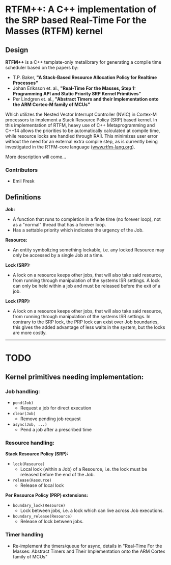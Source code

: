 # RTFM++:  A C++ implementation of the SRP based Real-Time For the Masses (RTFM) kernel

## Design

**RTFM++** is a C++ template-only metalibrary for generating a compile time
scheduler based on the papers by:

* T.P. Baker, **"A Stack-Based Resource Allocation Policy for Realtime Processes"**
* Johan Eriksson et. al., **"Real-Time For the Masses, Step 1: Programming API and Static Priority SRP Kernel Primitives"**
* Per Lindgren et. al., **"Abstract Timers and their Implementation onto the ARM Cortex-M family of MCUs"**

Which utilizes the Nested Vector Interrupt Controller (NVIC) in Cortex-M
processors to implement a Stack Resource Policy (SRP) based kernel. In this
implementation of RTFM, heavy use of C++ Metaprogramming and C++14 allows the
priorities to be automatically calculated at compile time, while resource locks
are handled through RAII. This minimizes user error without the need for an
external extra compile step, as is currently being investigated in the
RTFM-core language (www.rtfm-lang.org).

More description will come...

### Contributors

* Emil Fresk


## Definitions
**Job:**

* A function that runs to completion in a finite time (no forever loop),
 not as a "normal" thread that has a forever loop.
* Has a settable priority which indicates the urgency of the Job.

**Resource:**

* An entity symbolizing something lockable, i.e. any locked Resource may
only be accessed by a single Job at a time.

**Lock (SRP):**

* A lock on a resource keeps other jobs, that will also take said resource,
from running through manipulation of the systems ISR settings. A lock can only
be held within a job and must be released before the exit of a job.

**Lock (PRP):**

* A lock on a resource keeps other jobs, that will also take said resource,
from running through manipulation of the systems ISR settings. In contrary
to the SRP lock, the PRP lock can exist over Job boundaries, this gives the
added advantage of less waits in the system, but the locks are more costly.

---

# TODO

## Kernel primitives needing implementation:

### Job handling:
* `pend(Job)`
    * Request a job for direct execution
* `clear(Job)`
    * Remove pending job request
* `async(Job, ...)`
    * Pend a job after a prescribed time

### Resource handling:

**Stack Resource Policy (SRP):**

* `lock(Resource)`
    * Local lock (within a Job) of a Resource, i.e. the lock must be released
    before the end of the Job.
* `release(Resource)`
    * Release of local lock

**Per Resource Policy (PRP) extensions:**

* `boundary_lock(Resource)`
    * Lock between jobs, i.e. a lock which can live across Job executions.
* `boundary_release(Resource)`
    * Release of lock between jobs.

### Timer handling
* Re-implement the timers/queue for async, details in "Real-Time For the Masses: Abstract Timers and Their Implementation onto the ARM Cortex family of MCUs"
